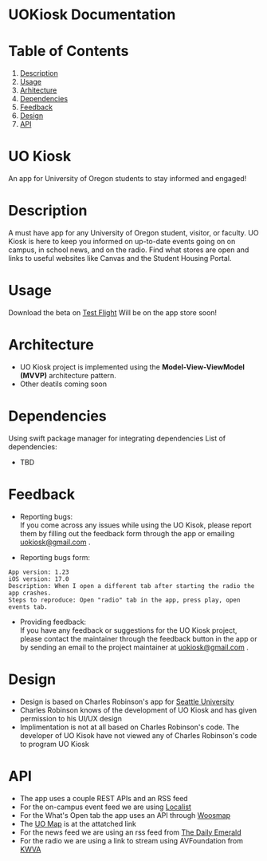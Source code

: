 #  UOKiosk Documentation

# Table of Contents
1. [Description](#description)
2. [Usage](#usage)
3. [Arhitecture](#arhitecture)
4. [Dependencies](#dependencies)
5. [Feedback](#Feedback)
6. [Design](#design)
7. [API](#api)

# UO Kiosk
An app for University of Oregon students to stay informed and engaged!

# Description
<p>A must have app for any University of Oregon student, visitor, or faculty.
UO Kiosk is here to keep you informed on up-to-date events going on on campus, in school news, and on the radio.
Find what stores are open and links to useful websites like Canvas and the Student Housing Portal.</p>

# Usage
Download the beta on [Test Flight](https://testflight.apple.com/join/fjzSKNgi)
Will be on the app store soon!

# Architecture
* UO Kiosk project is implemented using the <strong>Model-View-ViewModel (MVVP)</strong> architecture pattern.
* Other deatils coming soon

# Dependencies
Using swift package manager for integrating dependencies
List of dependencies:
* TBD

# Feedback

* Reporting bugs:<br>
If you come across any issues while using the UO Kisok, please report them by filling out the feedback form through the app or emailing uokiosk@gmail.com .

* Reporting bugs form: <br>
```
App version: 1.23
iOS version: 17.0
Description: When I open a different tab after starting the radio the app crashes.
Steps to reproduce: Open "radio" tab in the app, press play, open events tab.
```

* Providing feedback:<br>
If you have any feedback or suggestions for the UO Kiosk project,
please contact the maintainer through the feedback button in the app or by sending an email to the project maintainer at uokiosk@gmail.com .

# Design
* Design is based on Charles Robinson's app for [Seattle University](https://apps.apple.com/ng/app/su-campus/id1600356652)
* Charles Robinson knows of the development of UO Kiosk and has given permission to his UI/UX design
* Implimentation is not at all based on Charles Robinson's code. The developer of UO Kisok have not viewed any of Charles Robinson's code to program UO Kiosk

# API
* The app uses a couple REST APIs and an RSS feed
* For the on-campus event feed we are using [Localist](https://www.localist.com)
* For the What's Open tab the app uses an API through [Woosmap](https://www.woosmap.com/en)
* The [UO Map](https://map.uoregon.edu) is at the attatched link
* For the news feed we are using an rss feed from [The Daily Emerald](https://www.dailyemerald.com)
* For the radio we are using a link to stream using AVFoundation from [KWVA](https://kwva.uoregon.edu)

